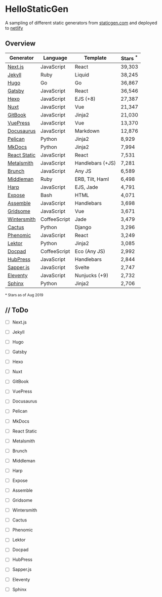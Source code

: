 # HelloStaticGen

A sampling of different static generators from [staticgen.com](https://www.staticgen.com/) and deployed to [netlify](https://www.netlify.com/)

## Overview

| Generator          | Language     | Template         | Stars <sup>*</sup>| 
|--------------------|------------  |----------        |--------|
| [Next.js][01]      | JavaScript   | React            | 39,303 |
| [Jekyll][02]       | Ruby         | Liquid           | 38,245 |
| [Hugo][03]         | Go           | Go               | 36,867 |
| [Gatsby][04]       | JavaScript   | React            | 36,546 |
| [Hexo][05]         | JavaScript   | EJS (+8)         | 27,387 |
| [Nuxt][06]         | JavaScript   | Vue              | 21,347 |
| [GitBook][07]      | JavaScript   | Jinja2           | 21,030 |
| [VuePress][08]     | JavaScript   | Vue              | 13,370 |
| [Docusaurus][09]   | JavaScript   | Markdown         | 12,876 |
| [Pelican][10]      | Python       | Jinja2           |  8,929 |
| [MkDocs][11]       | Python       | Jinja2           |  7,994 |
| [React Static][12] | JavaScript   | React            |  7,531 |
| [Metalsmith][13]   | JavaScript   | Handlebars (+JS) |  7,281 |
| [Brunch][14]       | JavaScript   | Any JS           |  6,589 |
| [Middleman][15]    | Ruby         | ERB, Tilt, Haml  |  6,498 |
| [Harp][16]         | JavaScript   | EJS, Jade        |  4,791 |
| [Expose][17]       | Bash         | HTML             |  4,071 |
| [Assemble][18]     | JavaScript   | Handlebars       |  3,698 |
| [Gridsome][19]     | JavaScript   | Vue              |  3,671 |
| [Wintersmith][20]  | CoffeeScript | Jade             |  3,479 |
| [Cactus][21]       | Python       | Django           |  3,296 |
| [Phenomic][22]     | JavaScript   | React            |  3,249 |
| [Lektor][23]       | Python       | Jinja2           |  3,085 |
| [Docpad][24]       | CoffeeScript | Eco (Any JS)     |  2,992 |
| [HubPress][25]     | JavaScript   | Handlebars       |  2,844 |
| [Sapper.js][26]    | JavaScript   | Svelte           |  2,747 |
| [Eleventy][27]     | JavaScript   | Nunjucks (+9)    |  2,732 |
| [Sphinx][28]       | Python       | Jinja2           |  2,706 |

<sup>* Stars as of Aug 2019</sup>

## // ToDo

* [ ] Next.js
* [ ] Jekyll
* [ ] Hugo
* [ ] Gatsby
* [ ] Hexo
* [ ] Nuxt
* [ ] GitBook
* [ ] VuePress
* [ ] Docusaurus
* [ ] Pelican
* [ ] MkDocs
* [ ] React Static
* [ ] Metalsmith
* [ ] Brunch
* [ ] Middleman
* [ ] Harp
* [ ] Expose
* [ ] Assemble
* [ ] Gridsome
* [ ] Wintersmith
* [ ] Cactus
* [ ] Phenomic
* [ ] Lektor
* [ ] Docpad
* [ ] HubPress
* [ ] Sapper.js
* [ ] Eleventy
* [ ] Sphinx



[01]: https://github.com/zeit/next.js
[02]: https://jekyllrb.com/
[03]: https://github.com/gohugoio/hugo
[04]: https://github.com/gatsbyjs/gatsby
[05]: https://github.com/hexojs/hexo
[06]: https://github.com/nuxt/nuxt.js
[07]: https://github.com/GitbookIO/gitbook
[08]: https://github.com/vuejs/vuepress
[09]: https://github.com/facebook/docusaurus
[10]: https://github.com/getpelican/pelican
[11]: https://github.com/mkdocs/mkdocs
[12]: https://github.com/react-static/react-static
[13]: https://github.com/segmentio/metalsmith
[14]: https://github.com/brunch/brunch
[15]: https://github.com/middleman/middleman
[16]: https://github.com/sintaxi/harp
[17]: https://github.com/Jack000/Expose
[18]: https://github.com/assemble/assemble
[19]: https://github.com/gridsome/gridsome
[20]: https://github.com/jnordberg/wintersmith
[21]: https://github.com/eudicots/Cactus
[22]: https://github.com/phenomic/phenomic
[23]: https://github.com/lektor/lektor
[24]: https://github.com/docpad/docpad
[25]: https://github.com/HubPress/hubpress.io
[26]: https://github.com/sveltejs/sapper
[27]: https://github.com/11ty/eleventy
[28]: https://github.com/sphinx-doc/sphinx

